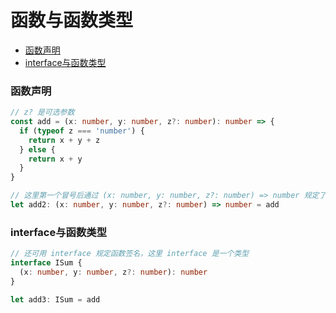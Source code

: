 # 函数与函数类型

<!-- @import "[TOC]" {cmd="toc" depthFrom=3 depthTo=6 orderedList=false} -->

<!-- code_chunk_output -->

- [函数声明](#函数声明)
- [interface与函数类型](#interface与函数类型)

<!-- /code_chunk_output -->

### 函数声明
```ts
// z? 是可选参数
const add = (x: number, y: number, z?: number): number => {
  if (typeof z === 'number') {
    return x + y + z
  } else {
    return x + y
  }
}

// 这里第一个冒号后通过 (x: number, y: number, z?: number) => number 规定了函数签名
let add2: (x: number, y: number, z?: number) => number = add
```

### interface与函数类型

```ts
// 还可用 interface 规定函数签名，这里 interface 是一个类型
interface ISum {
  (x: number, y: number, z?: number): number
}

let add3: ISum = add
```